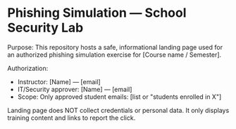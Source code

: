 # Phishing Simulation — School Security Lab

Purpose: This repository hosts a safe, informational landing page used for an authorized phishing simulation exercise for [Course name / Semester].

Authorization:
- Instructor: [Name] — [email]
- IT/Security approver: [Name] — [email]
- Scope: Only approved student emails: [list or "students enrolled in X"]

Landing page does NOT collect credentials or personal data. It only displays training content and links to report the click.
